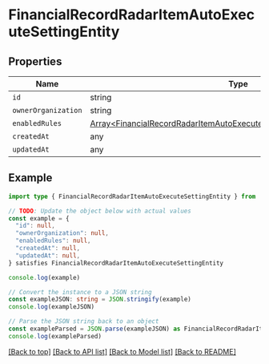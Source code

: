 
# FinancialRecordRadarItemAutoExecuteSettingEntity


## Properties

Name | Type
------------ | -------------
`id` | string
`ownerOrganization` | string
`enabledRules` | [Array&lt;FinancialRecordRadarItemAutoExecuteSettingEntityEnabledRulesInner&gt;](FinancialRecordRadarItemAutoExecuteSettingEntityEnabledRulesInner.md)
`createdAt` | any
`updatedAt` | any

## Example

```typescript
import type { FinancialRecordRadarItemAutoExecuteSettingEntity } from '@usesofia/pegasus-core-api-sdk'

// TODO: Update the object below with actual values
const example = {
  "id": null,
  "ownerOrganization": null,
  "enabledRules": null,
  "createdAt": null,
  "updatedAt": null,
} satisfies FinancialRecordRadarItemAutoExecuteSettingEntity

console.log(example)

// Convert the instance to a JSON string
const exampleJSON: string = JSON.stringify(example)
console.log(exampleJSON)

// Parse the JSON string back to an object
const exampleParsed = JSON.parse(exampleJSON) as FinancialRecordRadarItemAutoExecuteSettingEntity
console.log(exampleParsed)
```

[[Back to top]](#) [[Back to API list]](../README.md#api-endpoints) [[Back to Model list]](../README.md#models) [[Back to README]](../README.md)


